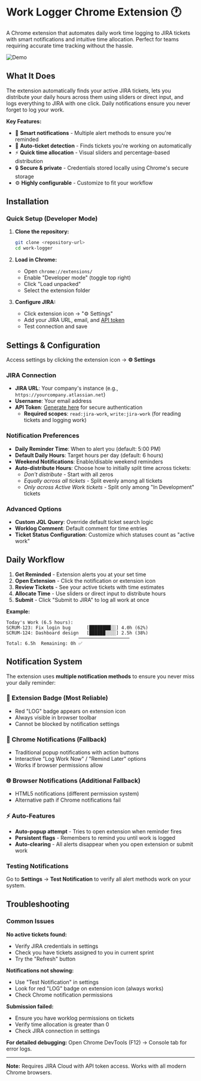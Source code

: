 # Work Logger Chrome Extension 🕐

A Chrome extension that automates daily work time logging to JIRA tickets with smart notifications and intuitive time allocation. Perfect for teams requiring accurate time tracking without the hassle.

![Demo](demo.gif)

## What It Does

The extension automatically finds your active JIRA tickets, lets you distribute your daily hours across them using sliders or direct input, and logs everything to JIRA with one click. Daily notifications ensure you never forget to log your work.

**Key Features:**
- 🔔 **Smart notifications** - Multiple alert methods to ensure you're reminded
- 🎯 **Auto-ticket detection** - Finds tickets you're working on automatically
- ⚡ **Quick time allocation** - Visual sliders and percentage-based distribution
- 🔒 **Secure & private** - Credentials stored locally using Chrome's secure storage
- ⚙️ **Highly configurable** - Customize to fit your workflow

## Installation

### Quick Setup (Developer Mode)

1. **Clone the repository:**
   ```bash
   git clone <repository-url>
   cd work-logger
   ```

2. **Load in Chrome:**
   - Open `chrome://extensions/`
   - Enable "Developer mode" (toggle top right)
   - Click "Load unpacked"
   - Select the extension folder

3. **Configure JIRA:**
   - Click extension icon → "⚙️ Settings"
   - Add your JIRA URL, email, and [API token](https://id.atlassian.com/manage-profile/security/api-tokens)
   - Test connection and save

## Settings & Configuration

Access settings by clicking the extension icon → **⚙️ Settings**

### **JIRA Connection**
- **JIRA URL**: Your company's instance (e.g., `https://yourcompany.atlassian.net`)
- **Username**: Your email address
- **API Token**: [Generate here](https://id.atlassian.com/manage-profile/security/api-tokens) for secure authentication
  - **Required scopes**: `read:jira-work`, `write:jira-work` (for reading tickets and logging work)

### **Notification Preferences** 
- **Daily Reminder Time**: When to alert you (default: 5:00 PM)
- **Default Daily Hours**: Target hours per day (default: 6 hours)
- **Weekend Notifications**: Enable/disable weekend reminders
- **Auto-distribute Hours**: Choose how to initially split time across tickets:
  - *Don't distribute* - Start with all zeros
  - *Equally across all tickets* - Split evenly among all tickets
  - *Only across Active Work tickets* - Split only among "In Development" tickets

### **Advanced Options**
- **Custom JQL Query**: Override default ticket search logic
- **Worklog Comment**: Default comment for time entries
- **Ticket Status Configuration**: Customize which statuses count as "active work"

## Daily Workflow

1. **Get Reminded** - Extension alerts you at your set time
2. **Open Extension** - Click the notification or extension icon  
3. **Review Tickets** - See your active tickets with time estimates
4. **Allocate Time** - Use sliders or direct input to distribute hours
5. **Submit** - Click "Submit to JIRA" to log all work at once

**Example:**
```
Today's Work (6.5 hours):
SCRUM-123: Fix login bug      [████████░░] 4.0h (62%)
SCRUM-124: Dashboard design   [██████░░░░] 2.5h (38%)
                           ───────────────────
Total: 6.5h  Remaining: 0h ✅
```

## Notification System

The extension uses **multiple notification methods** to ensure you never miss your daily reminder:

### **🔴 Extension Badge (Most Reliable)**
- Red "LOG" badge appears on extension icon
- Always visible in browser toolbar
- Cannot be blocked by notification settings

### **🔔 Chrome Notifications (Fallback)**
- Traditional popup notifications with action buttons
- Interactive "Log Work Now" / "Remind Later" options
- Works if browser permissions allow

### **🌐 Browser Notifications (Additional Fallback)**
- HTML5 notifications (different permission system)
- Alternative path if Chrome notifications fail

### **⚡ Auto-Features**
- **Auto-popup attempt** - Tries to open extension when reminder fires
- **Persistent flags** - Remembers to remind you until work is logged
- **Auto-clearing** - All alerts disappear when you open extension or submit work

### **Testing Notifications**
Go to **Settings** → **Test Notification** to verify all alert methods work on your system.

## Troubleshooting

### Common Issues

**No active tickets found:**
- Verify JIRA credentials in settings
- Check you have tickets assigned to you in current sprint
- Try the "Refresh" button

**Notifications not showing:**
- Use "Test Notification" in settings
- Look for red "LOG" badge on extension icon (always works)
- Check Chrome notification permissions

**Submission failed:**
- Ensure you have worklog permissions on tickets
- Verify time allocation is greater than 0
- Check JIRA connection in settings

**For detailed debugging:** Open Chrome DevTools (F12) → Console tab for error logs.

---

**Note:** Requires JIRA Cloud with API token access. Works with all modern Chrome browsers. 